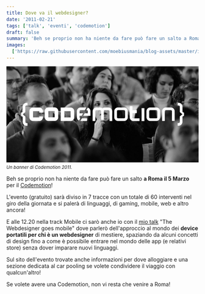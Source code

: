 ```yaml
---
title: Dove va il webdesigner?
date: '2011-02-21'
tags: ['talk', 'eventi', 'codemotion']
draft: false
summary: 'Beh se proprio non ha niente da fare può fare un salto a Roma il 5 Marzo per il Codemotion!'
images:
  ['https://raw.githubusercontent.com/moebiusmania/blog-assets/master/images/2011/codemotion.jpg']
---
```


![Un banner di Codemotion 2011.](https://raw.githubusercontent.com/moebiusmania/blog-assets/master/images/2011/codemotion.jpg) <small>_Un banner di Codemotion 2011._</small>

Beh se proprio non ha niente da fare può fare un salto **a Roma il 5 Marzo** per il [Codemotion](http://www.codemotionworld.com/)!

L'evento (gratuito) sarà diviso in 7 tracce con un totale di 60 interventi nel giro della giornata e si palerà di linguaggi, di gaming, mobile, web e altro ancora!

E alle 12.20 nella track Mobile ci sarò anche io con il [mio talk](http://www.digitallycultured.it/post/codemotion-roma-2011-slide-interventi-interessanti/) "The Webdesigner goes mobile" dove parlerò dell'approccio al mondo dei **device portatili per chi è un webdesigner** di mestiere, spaziando da alcuni concetti di design fino a come è possibile entrare nel mondo delle app (e relativi store) senza dover imparare nuovi linguaggi.

Sul sito dell'evento trovate anche informazioni per dove alloggiare e una sezione dedicata al car pooling se volete condividere il viaggio con qualcun'altro!

Se volete avere una Codemotion, non vi resta che venire a Roma!
